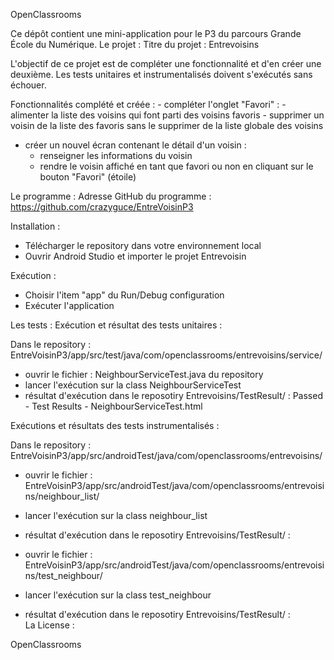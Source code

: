 
OpenClassrooms

Ce dépôt contient une mini-application pour le P3 du parcours Grande École du Numérique.
Le projet :
Titre du projet : Entrevoisins

L'objectif de ce projet est de compléter une fonctionnalité et d'en créer une deuxième. Les tests unitaires et instrumentalisés doivent s'exécutés sans échouer.

Fonctionnalités complété et créée : - compléter l'onglet "Favori" : - alimenter la liste des voisins qui font parti des voisins favoris - supprimer un voisin de la liste des favoris sans le supprimer de la liste globale des voisins

- créer un nouvel écran contenant le détail d'un voisin :
    - renseigner les informations du voisin
    - rendre le voisin affiché en tant que favori ou non en cliquant sur le bouton "Favori" (étoile)

Le programme :
Adresse GitHub du programme :
https://github.com/crazyguce/EntreVoisinP3

Installation :

- Télécharger le repository dans votre environnement local
- Ouvrir Android Studio  et importer le projet Entrevoisin

Exécution :

- Choisir l'item "app" du Run/Debug configuration
- Exécuter l'application

Les tests :
Exécution et résultat des tests unitaires :

Dans le repository : EntreVoisinP3/app/src/test/java/com/openclassrooms/entrevoisins/service/

- ouvrir le fichier : NeighbourServiceTest.java du repository
- lancer l'exécution sur la class NeighbourServiceTest
- résultat d'exécution dans le reposotiry Entrevoisins/TestResult/ :  Passed - Test Results - NeighbourServiceTest.html

Exécutions et résultats des tests instrumentalisés :

Dans le repository : EntreVoisinP3/app/src/androidTest/java/com/openclassrooms/entrevoisins/


- ouvrir le fichier : EntreVoisinP3/app/src/androidTest/java/com/openclassrooms/entrevoisins/neighbour_list/
- lancer l'exécution sur la class neighbour_list
- résultat d'exécution dans le reposotiry Entrevoisins/TestResult/ : 

- ouvrir le fichier : EntreVoisinP3/app/src/androidTest/java/com/openclassrooms/entrevoisins/test_neighbour/
- lancer l'exécution sur la class test_neighbour
- résultat d'exécution dans le reposotiry Entrevoisins/TestResult/ :  
La License :

OpenClassrooms
